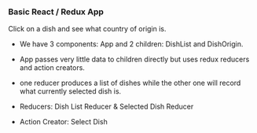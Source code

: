 ### Basic React / Redux App

Click on a dish and see what country of origin is.

- We have 3 components: App and 2 children: DishList and DishOrigin.
- App passes very little data to children directly but uses redux reducers and action creators.
- one reducer produces a list of dishes while the other one will record what currently selected dish is.

- Reducers: Dish List Reducer & Selected Dish Reducer
- Action Creator: Select Dish
